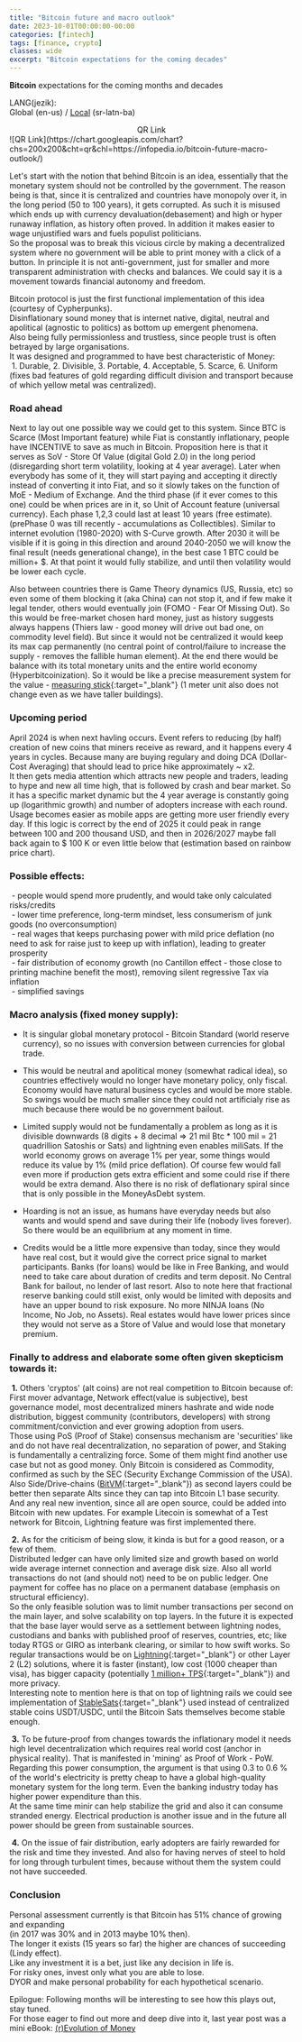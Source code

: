 ```yaml
---
title: "Bitcoin future and macro outlook"
date: 2023-10-01T00:00:00-00:00
categories: [fintech]
tags: [finance, crypto]
classes: wide
excerpt: "Bitcoin expectations for the coming decades"
---
```


**Bitcoin** expectations for the coming months and decades<br>

LANG(jezik):<br>
Global (en-us) / [Local](https://infopedia.io/sr-latn/bitcoin-future-macro-outlook/) (sr-latn-ba)<br>

<center>QR Link</center>
![QR Link](https://chart.googleapis.com/chart?chs=200x200&cht=qr&chl=https://infopedia.io/bitcoin-future-macro-outlook/)

Let's start with the notion that behind Bitcoin is an idea, essentially that the monetary system should not be controlled by the government. The reason being is that, since it is centralized and countries have monopoly over it, in the long period (50 to 100 years), it gets corrupted. As such it is misused which ends up with currency devaluation(debasement) and high or hyper runaway inflation, as history often proved. In addition it makes easier to wage unjustified wars and fuels populist politicians.  
So the proposal was to break this vicious circle by making a decentralized system where no government will be able to print money with a click of a button. In principle it is not anti-government, just for smaller and more transparent administration with checks and balances. We could say it is a movement towards financial autonomy and freedom.

Bitcoin protocol is just the first functional implementation of this idea (courtesy of Cypherpunks).  
Disinflationary sound money that is internet native, digital, neutral and apolitical (agnostic to politics) as bottom up emergent phenomena.  
Also being fully permissionless and trustless, since people trust is often betrayed by large organisations.  
It was designed and programmed to have best characteristic of Money:  
&nbsp;1. Durable, 2. Divisible, 3. Portable, 4. Acceptable, 5. Scarce, 6. Uniform  
(fixes bad features of gold regarding difficult division and transport because of which yellow metal was centralized).  

### Road ahead
Next to lay out one possible way we could get to this system. Since BTC is Scarce (Most Important feature) while Fiat is constantly inflationary, people have INCENTIVE to save as much in Bitcoin.
Proposition here is that it serves as SoV - Store Of Value (digital Gold 2.0) in the long period (disregarding short term volatility, looking at 4 year average).
Later when everybody has some of it, they will start paying and accepting it directly instead of converting it into Fiat, and so it slowly takes on the function of MoE - Medium of Exchange.
And the third phase (if it ever comes to this one) could be when prices are in it, so Unit of Account feature (universal currency).
Each phase 1,2,3 could last at least 10 years (free estimate). (prePhase 0 was till recently - accumulations as Collectibles). Similar to internet evolution (1980-2020) with S-Curve growth.
After 2030 it will be visible if it is going in this direction and around 2040-2050 we will know the final result (needs generational change), in the best case 1 BTC could be million+ $. At that point it would fully stabilize, and until then volatility would be lower each cycle.

Also between countries there is Game Theory dynamics (US, Russia, etc) so even some of them blocking it (aka China) can not stop it, and if few make it legal tender, others would eventually join (FOMO - Fear Of Missing Out). So this would be free-market chosen hard money, just as history suggests always happens (Thiers law - good money will drive out bad one, on commodity level field). But since it would not be centralized it would keep its max cap permanently (no central point of control/failure to increase the supply - removes the fallible human element). At the end there would be balance with its total monetary units and the entire world economy (Hyperbitcoinization).
So it would be like a precise measurement system for the value - [measuring stick](https://dematerialize.blog/bitcoin-is-the-economic-measuring-stick){:target="_blank"} (1 meter unit also does not change even as we have taller buildings).

### Upcoming period
April 2024 is when next havling occurs. Event refers to reducing (by half) creation of new coins that miners receive as reward, and it happens every 4 years in cycles.
Because many are buying regulary and doing DCA (Dollar-Cost Averaging) that should lead to price hike approximately ~ x2.  
It then gets media attention which attracts new people and traders, leading to hype and new all time high, that is followed by crash and bear market. So it has a specific market dynamic but the 4 year average is constantly going up (logarithmic growth) and number of adopters increase with each round. Usage becomes easier as mobile apps are getting more user friendly every day. If this logic is correct by the end of 2025 it could peak in range between 100 and 200 thousand USD, and then in 2026/2027 maybe fall back again to $ 100 K or even little below that (estimation based on rainbow price chart).

### Possible effects:  
&nbsp;- people would spend more prudently, and would take only calculated risks/credits  
&nbsp;- lower time preference, long-term mindset, less consumerism of junk goods (no overconsumption)  
&nbsp;- real wages that keeps purchasing power with mild price deflation (no need to ask for raise just to keep up with inflation), leading to greater prosperity  
&nbsp;- fair distribution of economy growth (no Cantillon effect - those close to printing machine benefit the most), removing silent regressive Tax via inflation  
&nbsp;- simplified savings  

### Macro analysis (fixed money supply):
* It is singular global monetary protocol - Bitcoin Standard (world reserve currency), so no issues with conversion between currencies for global trade.
 
* This would be neutral and apolitical money (somewhat radical idea), so countries effectively would no longer have monetary policy, only fiscal. Economy would have natural business cycles and would be more stable. So swings would be much smaller since they could not artificialy rise as much because there would be no government bailout.

* Limited supply would not be fundamentally a problem as long as it is divisible downwards (8 digits + 8 decimal => 21 mil Btc * 100 mil = 21 quadrillion Satoshis or Sats) and lightning even enables miliSats. 
If the world economy grows on average 1% per year, some things would reduce its value by 1% (mild price deflation). Of course few would fall even more if production gets extra efficient and some could rise if there would be extra demand. Also there is no risk of deflationary spiral since that is only possible in the MoneyAsDebt system.

* Hoarding is not an issue, as humans have everyday needs but also wants and would spend and save during their life (nobody lives forever).  
So there would be an equilibrium at any moment in time.  

* Credits would be a little more expensive than today, since they would have real cost, but it would give the correct price signal to market participants. Banks (for loans) would be like in Free Banking, and would need to take care about duration of credits and term deposit. No Central Bank for bailout, no lender of last resort.
Also to note here that fractional reserve banking could still exist, only would be limited with deposits and have an upper bound to risk exposure. No more NINJA loans (No Income, No Job, no Assets).
Real estates would have lower prices since they would not serve as a Store of Value and would lose that monetary premium.

### Finally to address and elaborate some often given skepticism towards it:
&nbsp;**1.** Others 'cryptos' (alt coins) are not real competition to Bitcoin because of:  
First mover advantage, Network effect(value is subjective), best governance model, most decentralized miners hashrate and wide node distribution, biggest community (contributors, developers) with strong commitment/conviction and ever growing adoption from users.  
Those using PoS (Proof of Stake) consensus mechanism are 'securities' like and do not have real decentralization, no separation of power, and Staking is fundamentally a centralizing force. Some of them might find another use case but not as good money. Only Bitcoin is considered as Commodity, confirmed as such by the SEC (Security Exchange Commission of the USA).  
Also Side/Drive-chains ([BitVM](https://www.eddieoz.com/bitvm-a-computational-revolution-in-bitcoin/){:target="_blank"}) as second layers could be better then separate Alts since they can tap into Bitcoin L1 base security.  
And any real new invention, since all are open source, could be added into Bitcoin with new updates. For example Litecoin is somewhat of a Test network for Bitcoin, Lightning feature was first implemented there.  

&nbsp;**2.** As for the criticism of being slow, it kinda is but for a good reason, or a few of them.  
Distributed ledger can have only limited size and growth based on world wide average internet connection and average disk size. Also all world transactions do not (and should not) need to be on public ledger. One payment for coffee has no place on a permanent database (emphasis on structural efficiency).  
So the only feasible solution was to limit number transactions per second on the main layer, and solve scalability on top layers. In the future it is expected that the base layer would serve as a settlement between lightning nodes, custodians and banks with published proof of reserves, countries, etc; like today RTGS or GIRO as interbank clearing, or similar to how swift works. So regular transactions would be on [Lightning](https://medium.com/blockchain/the-lightning-network-explained-f3982356f87e){:target="_blank"} or other Layer 2 (L2) solutions, where it is faster (instant), low cost (1000 cheaper than visa), has bigger capacity (potentially [1 million+ TPS](https://cointelegraph.com/news/bitcoin-lightning-network-vs-visa-and-mastercard-how-do-they-stack-up){:target="_blank"}) and more privacy.  
Interesting note to mention here is that on top of lightning rails we could see implementation of [StableSats](https://www.eddieoz.com/bitvm-a-computational-revolution-in-bitcoin/){:target="_blank"} used instead of centralized stable coins USDT/USDC, until the Bitcoin Sats themselves become stable enough.

&nbsp;**3.** To be future-proof from changes towards the inflationary model it needs high level decentralization which requires real world cost (anchor in physical reality). That is manifested in 'mining' as Proof of Work - PoW.  
Regarding this power consumption, the argument is that using 0.3 to 0.6 % of the world's electricity is pretty cheap to have a global high-quality monetary system for the long term. Even the banking industry today has higher power expenditure than this.  
At the same time minir can help stabilize the grid and also it can consume stranded energy.
Electrical production is another issue and in the future all power should be green from sustainable sources.

&nbsp;**4.** On the issue of fair distribution, early adopters are fairly rewarded for the risk and time they invested. And also for having nerves of steel to hold for long through turbulent times, because without them the system could not have succeeded.

### Conclusion
Personal assessment currently is that Bitcoin has 51% chance of growing and expanding  
(in 2017 was 30% and in 2013 maybe 10% then).  
The longer it exists (15 years so far) the higher are chances of succeeding (Lindy effect).  
Like any investment it is a bet, just like any decision in life is.  
For risky ones, invest only what you are able to lose.  
DYOR and make personal probability for each hypothetical scenario.

Epilogue: Following months will be interesting to see how this plays out, stay tuned.  
For those eager to find out more and deep dive into it, last year post was a mini eBook: [(r)Evolution of Money](https://infopedia.io/revolution-of-money/)
